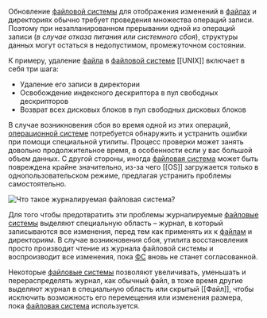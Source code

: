 Обновление [файловой системы](Что%20такое%20ФС.md) для отображения изменений в [файлах](Файл.md) и директориях обычно требует проведения множества операций записи. Поэтому при незапланированном прерывании одной из операций записи (_в случае отказа питания или системного сбоя_), структуры данных могут остаться в недопустимом, промежуточном состоянии.

К примеру, удаление [файла](Файл.md) в [файловой системе](Что%20такое%20ФС.md) [[UNIX]] включает в себя три шага:

-   Удаление его записи в директории
-   Освобождение индексного дескриптора в пул свободных дескрипторов
-   Возврат всех дисковых блоков в пул свободных дисковых блоков

В случае возникновения сбоя во время одной из этих операций, [операционной системе](ОS.md) потребуется обнаружить и устранить ошибки при помощи специальной утилиты. Процесс проверки может занять довольно продолжительное время, в особенности если у вас большой объем данных. С другой стороны, иногда [файловая система](Что%20такое%20ФС.md) может быть повреждена крайне значительно, из-за чего [[ОS]] загружается только в однопользовательском режиме, предлагая устранить проблемы самостоятельно.

![Что такое журналируемая файловая система?](https://avatars.mds.yandex.net/get-zen_doc/1705407/pub_5e78782438319e230cc31107_5e7879d6dacda539a4a57396/scale_1200)

Для того чтобы предотвратить эти проблемы журналируемые [файловые системы](Что%20такое%20ФС.md) выделяют специальную область – журнал, в который записываются все изменения, перед тем как применять их к [файлам](Файл.md) и директориям. В случае возникновения сбоя, утилита восстановления просто производит чтение из журнала файловой системы и воспроизводит все изменения, пока [ФС](Что%20такое%20ФС.md) вновь не станет согласованной.

Некоторые [файловые системы](Что%20такое%20ФС.md) позволяют увеличивать, уменьшать и перераспределять журнал, как обычный файл, в тоже время другие выделяют журнал в специальную область или скрытый [[Файл]], чтобы исключить возможность его перемещения или изменения размера, пока [файловая система](Что%20такое%20ФС.md) используется.